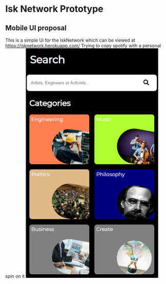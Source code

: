 # Isk Network Prototype
## Mobile UI proposal
This is a simple Ui for the IskNetwork which can be viewed at https://isknetwork.herokuapp.com/
Trying to copy spotify with a personal spin on it
![test_isk_network](readme_img.PNG)

